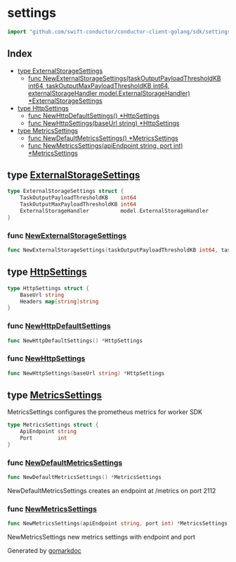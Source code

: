 <!-- Code generated by gomarkdoc. DO NOT EDIT -->

# settings

```go
import "github.com/swift-conductor/conductor-client-golang/sdk/settings"
```

## Index

- [type ExternalStorageSettings](<#ExternalStorageSettings>)
  - [func NewExternalStorageSettings\(taskOutputPayloadThresholdKB int64, taskOutputMaxPayloadThresholdKB int64, externalStorageHandler model.ExternalStorageHandler\) \*ExternalStorageSettings](<#NewExternalStorageSettings>)
- [type HttpSettings](<#HttpSettings>)
  - [func NewHttpDefaultSettings\(\) \*HttpSettings](<#NewHttpDefaultSettings>)
  - [func NewHttpSettings\(baseUrl string\) \*HttpSettings](<#NewHttpSettings>)
- [type MetricsSettings](<#MetricsSettings>)
  - [func NewDefaultMetricsSettings\(\) \*MetricsSettings](<#NewDefaultMetricsSettings>)
  - [func NewMetricsSettings\(apiEndpoint string, port int\) \*MetricsSettings](<#NewMetricsSettings>)


<a name="ExternalStorageSettings"></a>
## type [ExternalStorageSettings](<https://github.com/swift-conductor/conductor-client-golang/blob/main/sdk/settings/external_storage_settings.go#L16-L20>)



```go
type ExternalStorageSettings struct {
    TaskOutputPayloadThresholdKB    int64
    TaskOutputMaxPayloadThresholdKB int64
    ExternalStorageHandler          model.ExternalStorageHandler
}
```

<a name="NewExternalStorageSettings"></a>
### func [NewExternalStorageSettings](<https://github.com/swift-conductor/conductor-client-golang/blob/main/sdk/settings/external_storage_settings.go#L22-L26>)

```go
func NewExternalStorageSettings(taskOutputPayloadThresholdKB int64, taskOutputMaxPayloadThresholdKB int64, externalStorageHandler model.ExternalStorageHandler) *ExternalStorageSettings
```



<a name="HttpSettings"></a>
## type [HttpSettings](<https://github.com/swift-conductor/conductor-client-golang/blob/main/sdk/settings/http_settings.go#L12-L15>)



```go
type HttpSettings struct {
    BaseUrl string
    Headers map[string]string
}
```

<a name="NewHttpDefaultSettings"></a>
### func [NewHttpDefaultSettings](<https://github.com/swift-conductor/conductor-client-golang/blob/main/sdk/settings/http_settings.go#L17>)

```go
func NewHttpDefaultSettings() *HttpSettings
```



<a name="NewHttpSettings"></a>
### func [NewHttpSettings](<https://github.com/swift-conductor/conductor-client-golang/blob/main/sdk/settings/http_settings.go#L23>)

```go
func NewHttpSettings(baseUrl string) *HttpSettings
```



<a name="MetricsSettings"></a>
## type [MetricsSettings](<https://github.com/swift-conductor/conductor-client-golang/blob/main/sdk/settings/metrics_settings.go#L13-L16>)

MetricsSettings configures the prometheus metrics for worker SDK

```go
type MetricsSettings struct {
    ApiEndpoint string
    Port        int
}
```

<a name="NewDefaultMetricsSettings"></a>
### func [NewDefaultMetricsSettings](<https://github.com/swift-conductor/conductor-client-golang/blob/main/sdk/settings/metrics_settings.go#L19>)

```go
func NewDefaultMetricsSettings() *MetricsSettings
```

NewDefaultMetricsSettings creates an endpoint at /metrics on port 2112

<a name="NewMetricsSettings"></a>
### func [NewMetricsSettings](<https://github.com/swift-conductor/conductor-client-golang/blob/main/sdk/settings/metrics_settings.go#L27>)

```go
func NewMetricsSettings(apiEndpoint string, port int) *MetricsSettings
```

NewMetricsSettings new metrics settings with endpoint and port

Generated by [gomarkdoc](<https://github.com/princjef/gomarkdoc>)
